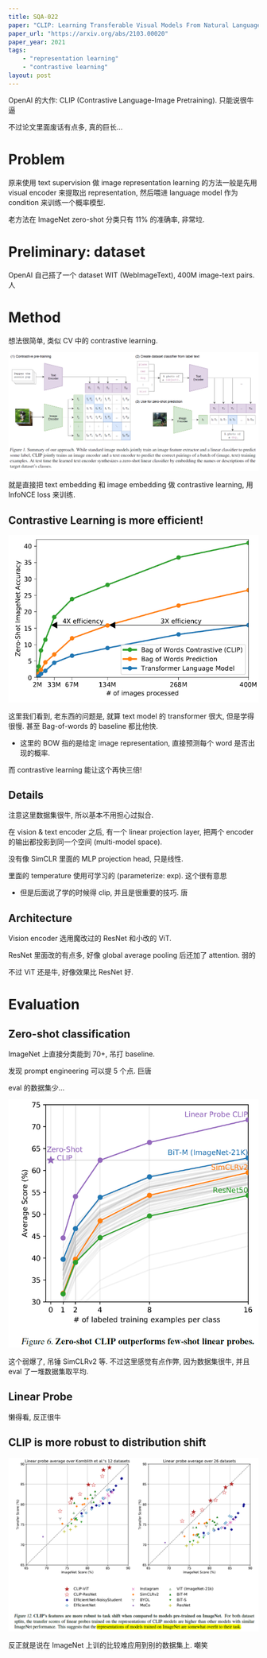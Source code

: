 ```yaml
---
title: SQA-022
paper: "CLIP: Learning Transferable Visual Models From Natural Language Supervision"
paper_url: "https://arxiv.org/abs/2103.00020" 
paper_year: 2021
tags: 
    - "representation learning"
    - "contrastive learning"
layout: post
---
```


OpenAI 的大作: CLIP (Contrastive Language-Image Pretraining). 只能说很牛逼

不过论文里面废话有点多, 真的巨长...

# Problem

原来使用 text supervision 做 image representation learning 的方法一般是先用 visual encoder 来提取出 representation, 然后喂进 language model 作为 condition 来训练一个概率模型. 

老方法在 ImageNet zero-shot 分类只有 11% 的准确率, 非常垃.

# Preliminary: dataset

OpenAI 自己搭了一个 dataset WIT (WebImageText), 400M image-text pairs. 人

# Method

想法很简单, 类似 CV 中的 contrastive learning.

![image not found](/papers/SQA-022/CLIP.png)

就是直接把 text embedding 和 image embedding 做 contrastive learning, 用 InfoNCE loss 来训练.

## Contrastive Learning is more efficient!

![image not found](/papers/SQA-022/efficient.png)

这里我们看到, 老东西的问题是, 就算 text model 的 transformer 很大, 但是学得很慢. 甚至 Bag-of-words 的 baseline 都比他快. 

- 这里的 BOW 指的是给定 image representation, 直接预测每个 word 是否出现的概率.

而 contrastive learning 能让这个再快三倍!

## Details

注意这里数据集很牛, 所以基本不用担心过拟合.

在 vision & text encoder 之后, 有一个 linear projection layer, 把两个 encoder 的输出都投影到同一个空间 (multi-model space).

没有像 SimCLR 里面的 MLP projection head, 只是线性.

里面的 temperature 使用可学习的 (parameterize: exp). 这个很有意思
- 但是后面说了学的时候得 clip, 并且是很重要的技巧. 唐

## Architecture

Vision encoder 选用魔改过的 ResNet 和小改的 ViT.

ResNet 里面改的有点多, 好像 global average pooling 后还加了 attention. 弱的

不过 ViT 还是牛, 好像效果比 ResNet 好.

# Evaluation

## Zero-shot classification

ImageNet 上直接分类能到 70+, 吊打 baseline.

发现 prompt engineering 可以提 5 个点. 巨唐

eval 的数据集少...

![image not found](/papers/SQA-022/zero-shot.png)

这个弱爆了, 吊锤 SimCLRv2 等. 不过这里感觉有点作弊, 因为数据集很牛, 并且 eval 了一堆数据集取平均.

## Linear Probe

懒得看, 反正很牛

## CLIP is more robust to distribution shift

![image not found](/papers/SQA-022/robustness.png)

反正就是说在 ImageNet 上训的比较难应用到别的数据集上. 嘲笑
